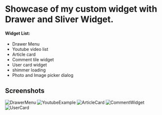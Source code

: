 # Showcase of my custom widget with Drawer and Sliver Widget.
#### Widget List:
- Drawer Menu
- Youtube video list
- Article card
- Comment tile widget
- User card widget
- shimmer loading
- Photo and Image picker dialog

## Screenshots
![DrawerMenu](https://gitlab.com/devin.yonas/flutter-custom-widget/uploads/15911837cba46f07720285e181937ced/Screen_Shot_2020-07-15_at_17.47.25.png "Drawer Menu")
![YoutubeExample](https://gitlab.com/devin.yonas/flutter-custom-widget/uploads/606fe019e4bb83f1f59890cdc11d3d0a/Screen_Shot_2020-07-15_at_17.46.54.png "Youtube video List")
![ArticleCard](https://gitlab.com/devin.yonas/flutter-custom-widget/uploads/e2d5dfdc9e39db648db3a848432f7390/Screen_Shot_2020-07-15_at_17.47.33.png "Article Card")
![CommentWidget](https://gitlab.com/devin.yonas/flutter-custom-widget/uploads/0298ce4cf0bfeb1cb5cfc4de8c3304d5/Screen_Shot_2020-07-15_at_17.47.40.png "Coment Tile")
![UserCard](https://gitlab.com/devin.yonas/flutter-custom-widget/uploads/92178be8030ee95d982e7481387ccf46/Screen_Shot_2020-07-15_at_17.47.55.png "User Card")